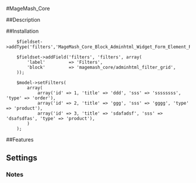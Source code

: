 #MageMash_Core


##Description



##Installation
        
        $fieldset->addType('filters','MageMash_Core_Block_Adminhtml_Widget_Form_Element_RepeaterWidget');

        $fieldset->addField('filters', 'filters', array(
            'label'         => 'Filters',
            'block'         => 'magemash_core/adminhtml_filter_grid',
        ));

        $model->setFilters(
            array(
                array('id' => 1, 'title' => 'ddd', 'sss' => 'ssssssss', 'type' => 'order'),
                array('id' => 2, 'title' => 'ggg', 'sss' => 'gggg', 'type' => 'product'),
                array('id' => 3, 'title' => 'sdafadsf', 'sss' => 'dsafsdfas', 'type' => 'product'),
            )
        );

##Features


## Settings


### Notes

